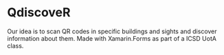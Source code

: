 # QdiscoveR
Our idea is to scan QR codes in specific buildings and sights and discover information about them. Made with Xamarin.Forms as part of a ICSD UotA class.
